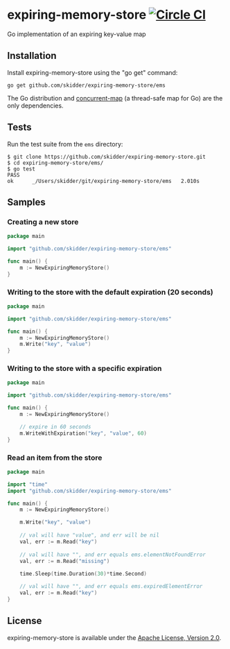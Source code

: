 expiring-memory-store [![Circle CI](https://circleci.com/gh/skidder/expiring-memory-store/tree/master.png?style=badge)](https://circleci.com/gh/skidder/expiring-memory-store/tree/master)
=====================

Go implementation of an expiring key-value map

Installation
------------

Install expiring-memory-store using the "go get" command:

    go get github.com/skidder/expiring-memory-store/ems

The Go distribution and [concurrent-map](https://github.com/streamrail/concurrent-map) (a thread-safe map for Go) are the only dependencies.


Tests
-----
Run the test suite from the ```ems``` directory:

```shell
$ git clone https://github.com/skidder/expiring-memory-store.git
$ cd expiring-memory-store/ems/
$ go test
PASS
ok  	_/Users/skidder/git/expiring-memory-store/ems	2.010s
```

Samples
-------

### Creating a new store

```go
package main

import "github.com/skidder/expiring-memory-store/ems"

func main() {
	m := NewExpiringMemoryStore()
}
```


### Writing to the store with the default expiration (20 seconds)

```go
package main

import "github.com/skidder/expiring-memory-store/ems"

func main() {
	m := NewExpiringMemoryStore()
	m.Write("key", "value")
}
```

### Writing to the store with a specific expiration

```go
package main

import "github.com/skidder/expiring-memory-store/ems"

func main() {
	m := NewExpiringMemoryStore()

	// expire in 60 seconds
	m.WriteWithExpiration("key", "value", 60)
}
```

### Read an item from the store

```go
package main

import "time"
import "github.com/skidder/expiring-memory-store/ems"

func main() {
	m := NewExpiringMemoryStore()

	m.Write("key", "value")
	
	// val will have "value", and err will be nil
	val, err := m.Read("key")
	
 	// val will have "", and err equals ems.elementNotFoundError
	val, err := m.Read("missing")
  
	time.Sleep(time.Duration(30)*time.Second)

	// val will have "", and err equals ems.expiredElementError
	val, err := m.Read("key")
}
```

License
-------

expiring-memory-store is available under the [Apache License, Version 2.0](http://www.apache.org/licenses/LICENSE-2.0.html).
